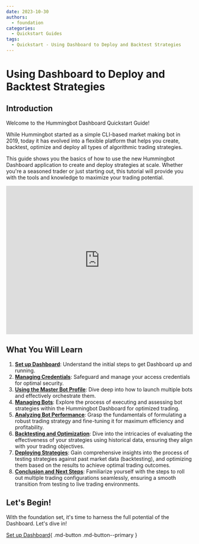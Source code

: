 ```yaml
---
date: 2023-10-30
authors:
  - foundation
categories:
  - Quickstart Guides
tags:
  - Quickstart - Using Dashboard to Deploy and Backtest Strategies
---
```


# Using Dashboard to Deploy and Backtest Strategies

## Introduction

Welcome to the Hummingbot Dashboard Quickstart Guide! 

While Hummingbot started as a simple CLI-based market making bot in 2019, today it has evolved into a flexible platform that helps you create, backtest, optimize and deploy all types of algorithmic trading strategies.

This guide shows you the basics of how to use the new Hummingbot Dashboard application to create and deploy strategies at scale. Whether you're a seasoned trader or just starting out, this tutorial will provide you with the tools and knowledge to maximize your trading potential.


<iframe style="width:100%; min-height:400px;" src="https://www.youtube.com/embed/a-kenMqRB00" frameborder="0" allow="accelerometer; autoplay; encrypted-media; gyroscope; picture-in-picture" allowfullscreen></iframe>

<!-- more -->

## What You Will Learn

1. [**Set up Dashboard**](1-prerequisites.md): Understand the initial steps to get Dashboard up and running.
2. [**Managing Credentials**](2-manage-credentials.md): Safeguard and manage your access credentials for optimal security.
3. [**Using the Master Bot Profile**](3-master-bot-profile.md): Dive deep into how to launch multiple bots and effectively orchestrate them.
4. [**Managing Bots**](4-managing-bots.md): Explore the process of executing and assessing bot strategies within the Hummingbot Dashboard for optimized trading.
5. [**Analyzing Bot Performance**](5-analyzing-bot-performance.md): Grasp the fundamentals of formulating a robust trading strategy and fine-tuning it for maximum efficiency and profitability.
6. [**Backtesting and Optimization**](6-backtesting-and-optimization.md): Dive into the intricacies of evaluating the effectiveness of your strategies using historical data, ensuring they align with your trading objectives.
7. [**Deploying Strategies**](7-deploying-strategies.md): Gain comprehensive insights into the process of testing strategies against past market data (backtesting), and optimizing them based on the results to achieve optimal trading outcomes.
8. [**Conclusion and Next Steps**](8-conclusion-and-next-steps.md): Familiarize yourself with the steps to roll out multiple trading configurations seamlessly, ensuring a smooth transition from testing to live trading environments.

## Let's Begin!

With the foundation set, it's time to harness the full potential of the Dashboard. Let's dive in!

[Set up Dashboard](1-prerequisites.md){ .md-button .md-button--primary }